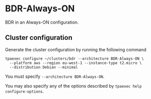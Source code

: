 BDR-Always-ON
=============

BDR in an Always-ON configuration.

Cluster configuration
---------------------

Generate the cluster configuration by running the following command

```
tpaexec configure ~/clusters/bdr --architecture BDR-Always-ON \
  --platform aws --region eu-west-1 --instance-type t2.micro \
  --distribution Debian --minimal
```

You must specify ``--architecture BDR-Always-ON``.

You may also specify any of the options described by
``tpaexec help configure-options``.
